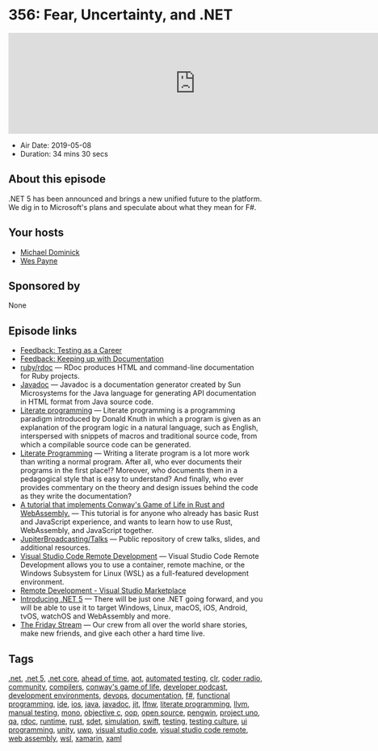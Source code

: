# 356: Fear, Uncertainty, and .NET

<iframe src="https://player.fireside.fm/v2/MLf2ZzhC+kKUNRDdM?theme=dark" width="740" height="200" frameborder="0" scrolling="no"></iframe>

* Air Date: 2019-05-08
* Duration: 34 mins 30 secs

## About this episode

.NET 5 has been announced and brings a new unified future to the platform. We dig in to Microsoft's plans and speculate about what they mean for F#.

## Your hosts
* [Michael Dominick](https://coder.show/hosts/michael)
* [Wes Payne](https://coder.show/hosts/wespayne)

## Sponsored by

None



## Episode links

  * [Feedback: Testing as a Career](https://pastebin.com/veNbnXSX "Feedback: Testing as a Career")
  * [Feedback: Keeping up with Documentation](https://pastebin.com/xQxv6kar "Feedback: Keeping up with Documentation")
  * [ruby/rdoc](https://github.com/ruby/rdoc "ruby/rdoc") — RDoc produces HTML and command-line documentation for Ruby projects.
  * [Javadoc](https://en.wikipedia.org/wiki/Javadoc "Javadoc") — Javadoc is a documentation generator created by Sun Microsystems for the Java language for generating API documentation in HTML format from Java source code. 
  * [Literate programming](https://en.wikipedia.org/wiki/Literate_programming "Literate programming") — Literate programming is a programming paradigm introduced by Donald Knuth in which a program is given as an explanation of the program logic in a natural language, such as English, interspersed with snippets of macros and traditional source code, from which a compilable source code can be generated.
  * [Literate Programming](http://www.literateprogramming.com/ "Literate Programming") — Writing a literate program is a lot more work than writing a normal program. After all, who ever documents their programs in the first place!? Moreover, who documents them in a pedagogical style that is easy to understand? And finally, who ever provides commentary on the theory and design issues behind the code as they write the documentation?
  * [A tutorial that implements Conway's Game of Life in Rust and WebAssembly.](https://rustwasm.github.io/docs/book/game-of-life/introduction.html "A tutorial that implements Conway's Game of Life in Rust and WebAssembly.") — This tutorial is for anyone who already has basic Rust and JavaScript experience, and wants to learn how to use Rust, WebAssembly, and JavaScript together. 
  * [JupiterBroadcasting/Talks](https://github.com/JupiterBroadcasting/talks "JupiterBroadcasting/Talks") — Public repository of crew talks, slides, and additional resources. 
  * [Visual Studio Code Remote Development](https://code.visualstudio.com/docs/remote/remote-overview "Visual Studio Code Remote Development") — Visual Studio Code Remote Development allows you to use a container, remote machine, or the Windows Subsystem for Linux (WSL) as a full-featured development environment. 
  * [Remote Development - Visual Studio Marketplace](https://marketplace.visualstudio.com/items?itemName=ms-vscode-remote.vscode-remote-extensionpack "Remote Development - Visual Studio Marketplace")
  * [Introducing .NET 5](https://devblogs.microsoft.com/dotnet/introducing-net-5/ "Introducing .NET 5") — There will be just one .NET going forward, and you will be able to use it to target Windows, Linux, macOS, iOS, Android, tvOS, watchOS and WebAssembly and more.
  * [The Friday Stream](https://fridaystream.com/ "The Friday Stream") — Our crew from all over the world share stories, make new friends, and give each other a hard time live.



## Tags

[.net](https://coder.show/tags/.net), [.net 5](https://coder.show/tags/.net%205), [.net core](https://coder.show/tags/.net%20core), [ahead of time](https://coder.show/tags/ahead%20of%20time), [aot](https://coder.show/tags/aot), [automated testing](https://coder.show/tags/automated%20testing), [clr](https://coder.show/tags/clr), [coder radio](https://coder.show/tags/coder%20radio), [community](https://coder.show/tags/community), [compilers](https://coder.show/tags/compilers), [conway's game of life](https://coder.show/tags/conway's%20game%20of%20life), [developer podcast](https://coder.show/tags/developer%20podcast), [development environments](https://coder.show/tags/development%20environments), [devops](https://coder.show/tags/devops), [documentation](https://coder.show/tags/documentation), [f#](https://coder.show/tags/f%23), [functional programming](https://coder.show/tags/functional%20programming), [ide](https://coder.show/tags/ide), [ios](https://coder.show/tags/ios), [java](https://coder.show/tags/java), [javadoc](https://coder.show/tags/javadoc), [jit](https://coder.show/tags/jit), [lfnw](https://coder.show/tags/lfnw), [literate programming](https://coder.show/tags/literate%20programming), [llvm](https://coder.show/tags/llvm), [manual testing](https://coder.show/tags/manual%20testing), [mono](https://coder.show/tags/mono), [objective c](https://coder.show/tags/objective%20c), [oop](https://coder.show/tags/oop), [open source](https://coder.show/tags/open%20source), [pengwin](https://coder.show/tags/pengwin), [project uno](https://coder.show/tags/project%20uno), [qa](https://coder.show/tags/qa), [rdoc](https://coder.show/tags/rdoc), [runtime](https://coder.show/tags/runtime), [rust](https://coder.show/tags/rust), [sdet](https://coder.show/tags/sdet), [simulation](https://coder.show/tags/simulation), [swift](https://coder.show/tags/swift), [testing](https://coder.show/tags/testing), [testing culture](https://coder.show/tags/testing%20culture), [ui programming](https://coder.show/tags/ui%20programming), [unity](https://coder.show/tags/unity), [uwp](https://coder.show/tags/uwp), [visual studio code](https://coder.show/tags/visual%20studio%20code), [visual studio code remote](https://coder.show/tags/visual%20studio%20code%20remote), [web assembly](https://coder.show/tags/web%20assembly), [wsl](https://coder.show/tags/wsl), [xamarin](https://coder.show/tags/xamarin), [xaml](https://coder.show/tags/xaml)